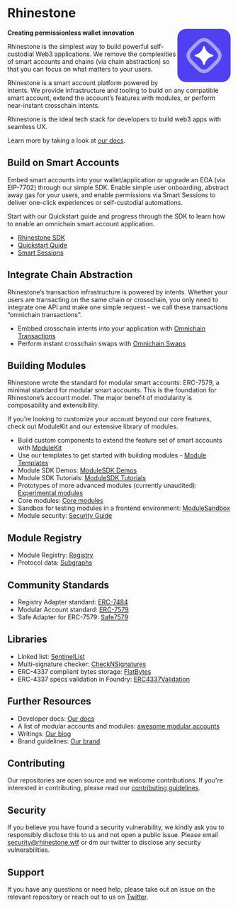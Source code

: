 # Rhinestone

<img src="logo.png" alt="rhinestone logo" align="right" width="120" height="120" style="border-radius:20px"/>

**Creating permissionless wallet innovation**

Rhinestone is the simplest way to build powerful self-custodial Web3 applications. We remove the complexities of smart accounts and chains (via chain abstraction) so that you can focus on what matters to your users.

Rhinestone is a smart account platform powered by intents. We provide infrastructure and tooling to build on any compatible smart account, extend the account’s features with modules, or perform near-instant crosschain intents.

Rhinestone is the ideal tech stack for developers to build web3 apps with seamless UX.

Learn more by taking a look at [our docs](https://docs.rhinestone.dev/).

## Build on Smart Accounts

Embed smart accounts into your wallet/application or upgrade an EOA (via EIP-7702) through our simple SDK. Enable simple user onboarding, abstract away gas for your users, and enable permissions via Smart Sessions to deliver one-click experiences or self-custodial automations.

Start with our Quickstart guide and progress through the SDK to learn how to enable an omnichain smart account application.

- [Rhinestone SDK](https://docs.rhinestone.dev/sdk/overview)
- [Quickstart Quide](https://docs.rhinestone.dev/sdk/quickstart)
- [Smart Sessions](https://docs.rhinestone.dev/sdk/quickstart)

## Integrate Chain Abstraction

Rhinestone’s transaction infrastructure is powered by intents. Whether your users are transacting on the same chain or crosschain, you only need to integrate one API and make one simple request - we call these transactions “omnichain transactions”.

- Embbed crosschain intents into your application with [Omnichain Transactions](https://docs.rhinestone.dev/sdk/core/send-omnichain-transaction)
- Perform instant crosschain swaps with [Omnichain Swaps](https://docs.rhinestone.dev/sdk/chain-abstraction/omnichain-swaps)

## Building Modules

Rhinestone wrote the standard for modular smart accounts: ERC-7579, a minimal standard for modular smart accounts. This is the foundation for Rhinestone’s account model. The major benefit of modularity is composability and extensibility.

If you’re looking to customize your account beyond our core features, check out ModuleKit and our extensive library of modules.

- Build custom components to extend the feature set of smart accounts with [ModuleKit](https://docs.rhinestone.dev/build-modules/guides/testing/using-accounts)
- Use our templates to get started with building modules - [Module Templates](https://github.com/rhinestonewtf/module-template)
- Module SDK Demos: [ModuleSDK Demos](https://github.com/rhinestonewtf/module-sdk-demos)
- Module SDK Tutorials: [ModuleSDK Tutorials](https://github.com/rhinestonewtf/module-sdk-tutorials)
- Prototypes of more advanced modules (currently unaudited): [Experimental modules](https://github.com/rhinestonewtf/experimental-modules)
- Core modules: [Core modules](https://github.com/rhinestonewtf/core-modules)
- Sandbox for testing modules in a frontend environment: [ModuleSandbox](https://github.com/rhinestonewtf/sandbox)
- Module security: [Security Guide](https://github.com/rhinestonewtf/module-security)

## Module Registry

- Module Registry: [Registry](https://github.com/rhinestonewtf/registry)
- Protocol data: [Subgraphs](https://github.com/rhinestonewtf/subgraphs)

## Community Standards

- Registry Adapter standard: [ERC-7484](https://eips.ethereum.org/EIPS/eip-7484)
- Modular Account standard: [ERC-7579](https://erc7579.com/)
- Safe Adapter for ERC-7579: [Safe7579](https://github.com/rhinestonewtf/safe7579)

## Libraries

- Linked list: [SentinelList](https://github.com/rhinestonewtf/sentinellist)
- Multi-signature checker: [CheckNSignatures](https://github.com/rhinestonewtf/checknsignatures)
- ERC-4337 compliant bytes storage: [FlatBytes](https://github.com/rhinestonewtf/flatbytes)
- ERC-4337 specs validation in Foundry: [ERC4337Validation](https://github.com/rhinestonewtf/erc4337-validation)

## Further Resources

- Developer docs: [Our docs](https://docs.rhinestone.dev/)
- A list of modular accounts and modules: [awesome modular accounts](https://github.com/rhinestonewtf/awesome-modular-accounts)
- Writings: [Our blog](https://blog.rhinestone.dev)
- Brand guidelines: [Our brand](https://github.com/rhinestonewtf/brand)

## Contributing

Our repositories are open source and we welcome contributions. If you're interested in contributing, please read our [contributing guidelines](https://github.com/rhinestonewtf/.github/blob/main/CONTRIBUTING.md).

## Security

If you believe you have found a security vulnerability, we kindly ask you to responsibly disclose this to us and not open a public issue. Please email security@rhinestone.wtf or dm our twitter to disclose any security vulnerabilities.

## Support

If you have any questions or need help, please take out an issue on the relevant repository or reach out to us on [Twitter](https://twitter.com/rhinestonewtf).
